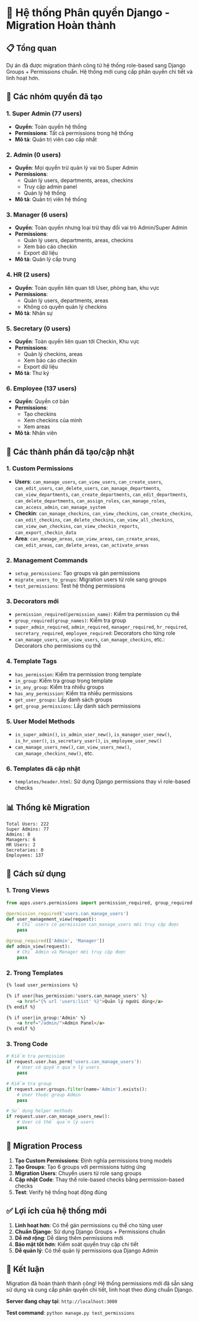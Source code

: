 # 🔐 Hệ thống Phân quyền Django - Migration Hoàn thành

## 📋 **Tổng quan**

Dự án đã được migration thành công từ hệ thống role-based sang Django Groups + Permissions chuẩn. Hệ thống mới cung cấp phân quyền chi tiết và linh hoạt hơn.

## 🎯 **Các nhóm quyền đã tạo**

### 1. **Super Admin** (77 users)
- **Quyền**: Toàn quyền hệ thống
- **Permissions**: Tất cả permissions trong hệ thống
- **Mô tả**: Quản trị viên cao cấp nhất

### 2. **Admin** (0 users)
- **Quyền**: Mọi quyền trừ quản lý vai trò Super Admin
- **Permissions**: 
  - Quản lý users, departments, areas, checkins
  - Truy cập admin panel
  - Quản lý hệ thống
- **Mô tả**: Quản trị viên hệ thống

### 3. **Manager** (6 users)
- **Quyền**: Toàn quyền nhưng loại trừ thay đổi vai trò Admin/Super Admin
- **Permissions**:
  - Quản lý users, departments, areas, checkins
  - Xem báo cáo checkin
  - Export dữ liệu
- **Mô tả**: Quản lý cấp trung

### 4. **HR** (2 users)
- **Quyền**: Toàn quyền liên quan tới User, phòng ban, khu vực
- **Permissions**:
  - Quản lý users, departments, areas
  - Không có quyền quản lý checkins
- **Mô tả**: Nhân sự

### 5. **Secretary** (0 users)
- **Quyền**: Toàn quyền liên quan tới Checkin, Khu vực
- **Permissions**:
  - Quản lý checkins, areas
  - Xem báo cáo checkin
  - Export dữ liệu
- **Mô tả**: Thư ký

### 6. **Employee** (137 users)
- **Quyền**: Quyền cơ bản
- **Permissions**:
  - Tạo checkins
  - Xem checkins của mình
  - Xem areas
- **Mô tả**: Nhân viên

## 🔧 **Các thành phần đã tạo/cập nhật**

### 1. **Custom Permissions**
- **Users**: `can_manage_users`, `can_view_users`, `can_create_users`, `can_edit_users`, `can_delete_users`, `can_manage_departments`, `can_view_departments`, `can_create_departments`, `can_edit_departments`, `can_delete_departments`, `can_assign_roles`, `can_manage_roles`, `can_access_admin`, `can_manage_system`
- **Checkin**: `can_manage_checkins`, `can_view_checkins`, `can_create_checkins`, `can_edit_checkins`, `can_delete_checkins`, `can_view_all_checkins`, `can_view_own_checkins`, `can_view_checkin_reports`, `can_export_checkin_data`
- **Area**: `can_manage_areas`, `can_view_areas`, `can_create_areas`, `can_edit_areas`, `can_delete_areas`, `can_activate_areas`

### 2. **Management Commands**
- `setup_permissions`: Tạo groups và gán permissions
- `migrate_users_to_groups`: Migration users từ role sang groups
- `test_permissions`: Test hệ thống permissions

### 3. **Decorators mới**
- `permission_required(permission_name)`: Kiểm tra permission cụ thể
- `group_required(group_names)`: Kiểm tra group
- `super_admin_required`, `admin_required`, `manager_required`, `hr_required`, `secretary_required`, `employee_required`: Decorators cho từng role
- `can_manage_users`, `can_view_users`, `can_manage_checkins`, etc.: Decorators cho permissions cụ thể

### 4. **Template Tags**
- `has_permission`: Kiểm tra permission trong template
- `in_group`: Kiểm tra group trong template
- `in_any_group`: Kiểm tra nhiều groups
- `has_any_permission`: Kiểm tra nhiều permissions
- `get_user_groups`: Lấy danh sách groups
- `get_group_permissions`: Lấy danh sách permissions

### 5. **User Model Methods**
- `is_super_admin()`, `is_admin_user_new()`, `is_manager_user_new()`, `is_hr_user()`, `is_secretary_user()`, `is_employee_user_new()`
- `can_manage_users_new()`, `can_view_users_new()`, `can_manage_checkins_new()`, etc.

### 6. **Templates đã cập nhật**
- `templates/header.html`: Sử dụng Django permissions thay vì role-based checks

## 📊 **Thống kê Migration**

```
Total Users: 222
Super Admins: 77
Admins: 0
Managers: 6
HR Users: 2
Secretaries: 0
Employees: 137
```

## 🚀 **Cách sử dụng**

### 1. **Trong Views**
```python
from apps.users.permissions import permission_required, group_required

@permission_required('users.can_manage_users')
def user_management_view(request):
    # Chỉ users có permission can_manage_users mới truy cập được
    pass

@group_required(['Admin', 'Manager'])
def admin_view(request):
    # Chỉ Admin và Manager mới truy cập được
    pass
```

### 2. **Trong Templates**
```html
{% load user_permissions %}

{% if user|has_permission:'users.can_manage_users' %}
    <a href="{% url 'users:list' %}">Quản lý người dùng</a>
{% endif %}

{% if user|in_group:'Admin' %}
    <a href="/admin/">Admin Panel</a>
{% endif %}
```

### 3. **Trong Code**
```python
# Kiểm tra permission
if request.user.has_perm('users.can_manage_users'):
    # User có quyền quản lý users
    pass

# Kiểm tra group
if request.user.groups.filter(name='Admin').exists():
    # User thuộc group Admin
    pass

# Sử dụng helper methods
if request.user.can_manage_users_new():
    # User có thể quản lý users
    pass
```

## 🔄 **Migration Process**

1. **Tạo Custom Permissions**: Định nghĩa permissions trong models
2. **Tạo Groups**: Tạo 6 groups với permissions tương ứng
3. **Migration Users**: Chuyển users từ role sang groups
4. **Cập nhật Code**: Thay thế role-based checks bằng permission-based checks
5. **Test**: Verify hệ thống hoạt động đúng

## ✅ **Lợi ích của hệ thống mới**

1. **Linh hoạt hơn**: Có thể gán permissions cụ thể cho từng user
2. **Chuẩn Django**: Sử dụng Django Groups + Permissions chuẩn
3. **Dễ mở rộng**: Dễ dàng thêm permissions mới
4. **Bảo mật tốt hơn**: Kiểm soát quyền truy cập chi tiết
5. **Dễ quản lý**: Có thể quản lý permissions qua Django Admin

## 🎉 **Kết luận**

Migration đã hoàn thành thành công! Hệ thống permissions mới đã sẵn sàng sử dụng và cung cấp phân quyền chi tiết, linh hoạt theo đúng chuẩn Django.

**Server đang chạy tại**: `http://localhost:3000`

**Test command**: `python manage.py test_permissions`
